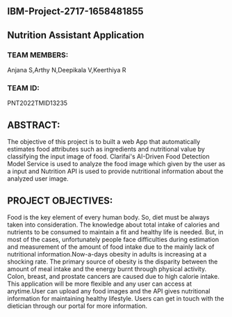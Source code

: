 ## **IBM-Project-2717-1658481855** 
## **Nutrition Assistant Application** 


### TEAM MEMBERS:
Anjana S,Arthy N,Deepikala V,Keerthiya R

### TEAM ID: 
PNT2022TMID13235

## ABSTRACT:
The objective of this project is  to built a web App that automatically estimates food attributes such as ingredients and nutritional value by classifying the input 
image of food. Clarifai's AI-Driven Food Detection Model Service is used to analyze the food image which given by the user as a input and Nutrition API is used to provide nutritional information about the analyzed user image.



## PROJECT OBJECTIVES:

Food is the key element of every human body. So, diet must be always taken into consideration. The knowledge about total intake of calories and nutrients to be consumed to maintain a fit and healthy life is needed. But, in most of the cases, unfortunately people face difficulties during estimation and measurement of the amount of food intake due to the mainly lack of nutritional information.Now-a-days obesity in adults is increasing at a shocking rate. The primary source of obesity is the disparity between the amount of meal intake and the energy burnt through physical activity. Colon, breast, and prostate cancers are caused due to high calorie intake. 
This application will be more flexible and any user can access at anytime.User can upload any food images and the API gives nutritional information for maintaining healthy lifestyle. Users can get in touch with the dietician through our portal for more information.







